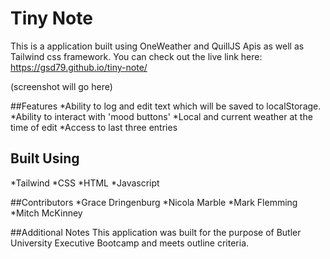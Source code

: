 # Tiny Note
This is a application built using OneWeather and QuillJS Apis as well as Tailwind css framework. You can check out the live link here: https://gsd79.github.io/tiny-note/

(screenshot will go here)

##Features
 *Ability to log and edit text which will be saved to localStorage. 
 *Ability to interact with 'mood buttons'
 *Local and current weather at the time of edit
 *Access to last three entries 

## Built Using
*Tailwind
*CSS
*HTML
*Javascript

 ##Contributors
 *Grace Dringenburg
 *Nicola Marble 
 *Mark Flemming
 *Mitch McKinney

 ##Additional Notes
 This application was built for the purpose of Butler University Executive Bootcamp and meets outline criteria.
